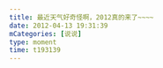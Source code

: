 ```yaml
---
title: 最近天气好奇怪啊，2012真的来了~~~~
date: 2012-04-13 19:31:39
mCategories: [说说]
type: moment
time: t193139
---
```


